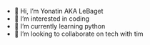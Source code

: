 - 👋 Hi, I’m Yonatin AKA LeBaget
- 👀 I’m interested in coding
- 🌱 I’m currently learning python
- 💞️ I’m looking to collaborate on tech with tim 

<!---
Yonatin/Yonatin is a ✨ special ✨ repository because its `README.md` (this file) appears on your GitHub profile.
You can click the Preview link to take a look at your changes.
--->
